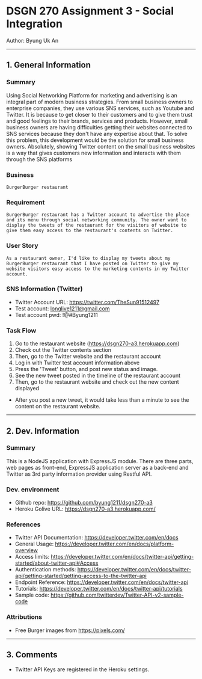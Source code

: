 # DSGN 270 Assignment 3 - Social Integration

Author: Byung Uk An

---

## 1. General Information

### Summary

Using Social Networking Platform for marketing and advertising is an integral part of modern business strategies. From small business owners to enterprise companies, they use various SNS services, such as Youtube and Twitter. It is because to get closer to their customers and to give them trust and good feelings to their brands, services and products. However, small business owners are having difficulties getting their websites connected to SNS services because they don't have any expertise about that. To solve this problem, this development would be the solution for small business owners. Absolutely, showing Twitter content on the small business websites is a way that gives customers new information and interacts with them through the SNS platforms

### Business 
	BurgerBurger restaurant
	
### Requirement
	BurgerBurger restaurant has a Twitter account to advertise the place and its menu through social networking community. The owner want to display the tweets of the restaurant for the visitors of website to give them easy access to the restaurant's contents on Twitter.

### User Story

	As a restaurant owner, I'd like to display my tweets about my BurgerBurger restaurant that I have posted on Twitter to give my website visitors easy access to the marketing contents in my Twitter account.

### SNS Information (Twitter)

- Twitter Account URL: https://twitter.com/TheSun91512497
- Test account: longlive1211@gmail.com
- Test account pwd: !@#Byung1211

### Task Flow

1. Go to the restaurant website (https://dsgn270-a3.herokuapp.com)
2. Check out the Twitter contents section
3. Then, go to the Twitter website and the restaurant account
4. Log in with Twitter test account information above
5. Press the 'Tweet' button, and post new status and image.
6. See the new tweet posted in the timeline of the restaurant account
7. Then, go to the restaurant website and check out the new content displayed

* After you post a new tweet, it would take less than a minute to see the content on the restaurant website.

---

## 2. Dev. Information

### Summary

This is a NodeJS application with ExpressJS module. There are three parts, web pages as front-end, ExpressJS application server as a back-end and Twitter as 3rd party information provider using Restful API.

### Dev. environment

- Github repo: https://github.com/byung1211/dsgn270-a3
- Heroku Golive URL: https://dsgn270-a3.herokuapp.com/

### References
	
- Twitter API Documentation: https://developer.twitter.com/en/docs
- General Usage: https://developer.twitter.com/en/docs/platform-overview
- Access limits: https://developer.twitter.com/en/docs/twitter-api/getting-started/about-twitter-api#Access
- Authentication methods: https://developer.twitter.com/en/docs/twitter-api/getting-started/getting-access-to-the-twitter-api
- Endpoint Reference: https://developer.twitter.com/en/docs/twitter-api
- Tutorials: https://developer.twitter.com/en/docs/twitter-api/tutorials 
- Sample code: https://github.com/twitterdev/Twitter-API-v2-sample-code

### Attributions

- Free Burger images from https://pixels.com/

---

## 3. Comments
 

- Twitter API Keys are registered in the Heroku settings.
 
 
 


